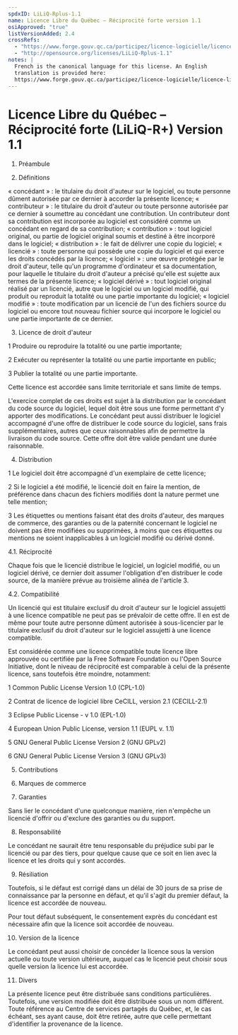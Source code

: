 ```yaml
---
spdxID: LiLiQ-Rplus-1.1
name: Licence Libre du Québec – Réciprocité forte version 1.1
osiApproved: "true"
listVersionAdded: 2.4
crossRefs: 
  - "https://www.forge.gouv.qc.ca/participez/licence-logicielle/licence-libre-du-quebec-liliq-en-francais/licence-libre-du-quebec-reciprocite-forte-liliq-r-v1-1/"
  - "http://opensource.org/licenses/LiLiQ-Rplus-1.1"
notes: |
  French is the canonical language for this license. An English
  translation is provided here:
  https://www.forge.gouv.qc.ca/participez/licence-logicielle/licence-libre-du-quebec-liliq-in-english/quebec-free-and-open-source-licence-strong-reciprocity-liliq-r-v1-1/
---
```


# Licence Libre du Québec – Réciprocité forte (LiLiQ-R+) Version 1.1

1. Préambule

2. Définitions
  
  « concédant » : le titulaire du droit d'auteur sur le logiciel, ou toute personne dûment autorisée par ce dernier à accorder la présente licence; « contributeur » : le titulaire du droit d'auteur ou toute personne autorisée par ce dernier à soumettre au concédant une contribution. Un contributeur dont sa contribution est incorporée au logiciel est considéré comme un concédant en regard de sa contribution; « contribution » : tout logiciel original, ou partie de logiciel original soumis et destiné à être incorporé dans le logiciel; « distribution » : le fait de délivrer une copie du logiciel; « licencié » : toute personne qui possède une copie du logiciel et qui exerce les droits concédés par la licence; « logiciel » : une œuvre protégée par le droit d'auteur, telle qu'un programme d'ordinateur et sa documentation, pour laquelle le titulaire du droit d'auteur a précisé qu'elle est sujette aux termes de la présente licence; « logiciel dérivé » : tout logiciel original réalisé par un licencié, autre que le logiciel ou un logiciel modifié, qui produit ou reproduit la totalité ou une partie importante du logiciel; « logiciel modifié » : toute modification par un licencié de l'un des fichiers source du logiciel ou encore tout nouveau fichier source qui incorpore le logiciel ou une partie importante de ce dernier.

3. Licence de droit d'auteur
  
  1 Produire ou reproduire la totalité ou une partie importante;

  2 Exécuter ou représenter la totalité ou une partie importante en public;

  3 Publier la totalité ou une partie importante.

  Cette licence est accordée sans limite territoriale et sans limite de temps.

  L'exercice complet de ces droits est sujet à la distribution par le concédant du code source du logiciel, lequel doit être sous une forme permettant d'y apporter des modifications. Le concédant peut aussi distribuer le logiciel accompagné d'une offre de distribuer le code source du logiciel, sans frais supplémentaires, autres que ceux raisonnables afin de permettre la livraison du code source. Cette offre doit être valide pendant une durée raisonnable.

4. Distribution
  
  1 Le logiciel doit être accompagné d'un exemplaire de cette licence;

  2 Si le logiciel a été modifié, le licencié doit en faire la mention, de préférence dans chacun des fichiers modifiés dont la nature permet une telle mention;

  3 Les étiquettes ou mentions faisant état des droits d'auteur, des marques de commerce, des garanties ou de la paternité concernant le logiciel ne doivent pas être modifiées ou supprimées, à moins que ces étiquettes ou mentions ne soient inapplicables à un logiciel modifié ou dérivé donné.

4.1. Réciprocité
  
  Chaque fois que le licencié distribue le logiciel, un logiciel modifié, ou un logiciel dérivé, ce dernier doit assumer l'obligation d'en distribuer le code source, de la manière prévue au troisième alinéa de l'article 3.

4.2. Compatibilité
  
  Un licencié qui est titulaire exclusif du droit d'auteur sur le logiciel assujetti à une licence compatible ne peut pas se prévaloir de cette offre. Il en est de même pour toute autre personne dûment autorisée à sous-licencier par le titulaire exclusif du droit d'auteur sur le logiciel assujetti à une licence compatible.

  Est considérée comme une licence compatible toute licence libre approuvée ou certifiée par la Free Software Foundation ou l'Open Source Initiative, dont le niveau de réciprocité est comparable à celui de la présente licence, sans toutefois être moindre, notamment:

  1 Common Public License Version 1.0 (CPL-1.0)

  2 Contrat de licence de logiciel libre CeCILL, version 2.1 (CECILL-2.1)

  3 Eclipse Public License - v 1.0 (EPL-1.0)

  4 European Union Public License, version 1.1 (EUPL v. 1.1)

  5 GNU General Public License Version 2 (GNU GPLv2)

  6 GNU General Public License Version 3 (GNU GPLv3)

5. Contributions

6. Marques de commerce

7. Garanties
  
  Sans lier le concédant d'une quelconque manière, rien n'empêche un licencié d'offrir ou d'exclure des garanties ou du support.

8. Responsabilité
  
  Le concédant ne saurait être tenu responsable du préjudice subi par le licencié ou par des tiers, pour quelque cause que ce soit en lien avec la licence et les droits qui y sont accordés.

9. Résiliation
  
  Toutefois, si le défaut est corrigé dans un délai de 30 jours de sa prise de connaissance par la personne en défaut, et qu'il s'agit du premier défaut, la licence est accordée de nouveau.

  Pour tout défaut subséquent, le consentement exprès du concédant est nécessaire afin que la licence soit accordée de nouveau.

10. Version de la licence
  
  Le concédant peut aussi choisir de concéder la licence sous la version actuelle ou toute version ultérieure, auquel cas le licencié peut choisir sous quelle version la licence lui est accordée.

11. Divers
  
  La présente licence peut être distribuée sans conditions particulières. Toutefois, une version modifiée doit être distribuée sous un nom différent. Toute référence au Centre de services partagés du Québec, et, le cas échéant, ses ayant cause, doit être retirée, autre que celle permettant d'identifier la provenance de la licence.
